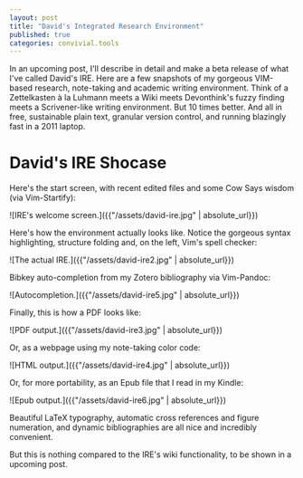 ```yaml
---
layout: post
title: "David's Integrated Research Environment"
published: true
categories: convivial.tools
---
```


In an upcoming post, I'll describe in detail and make a beta release of what I've called David's IRE.
Here are a few snapshots of my gorgeous VIM-based research, note-taking and academic writing environment.
Think of a Zettelkasten à la Luhmann meets a Wiki meets Devonthink's fuzzy finding meets a Scrivener-like writing environment.
But 10 times better.
And all in free, sustainable plain text, granular version control, and running blazingly fast in a 2011 laptop.

# David's IRE Shocase 

Here's the start screen, with recent edited files and some Cow Says wisdom (via Vim-Startify):

![IRE's welcome screen.]({{"/assets/david-ire.jpg" | absolute_url}})

Here's how the environment actually looks like. Notice the gorgeous syntax highlighting, structure folding and, on the left, Vim's spell checker:

![The actual IRE.]({{"/assets/david-ire2.jpg" | absolute_url}})

Bibkey auto-completion from my Zotero bibliography via Vim-Pandoc:

![Autocompletion.]({{"/assets/david-ire5.jpg" | absolute_url}})

Finally, this is how a PDF looks like:

![PDF output.]({{"/assets/david-ire3.jpg" | absolute_url}})

Or, as a webpage using my note-taking color code:

![HTML output.]({{"/assets/david-ire4.jpg" | absolute_url}})

Or, for more portability, as an Epub file that I read in my Kindle:

![Epub output.]({{"/assets/david-ire6.jpg" | absolute_url}})

Beautiful LaTeX typography, automatic cross references and figure numeration, and dynamic bibliographies are all nice and incredibly convenient. 

But this is nothing compared to the IRE's wiki functionality, to be shown in a upcoming post.

